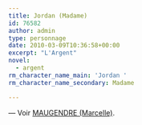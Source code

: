 ```yaml
---
title: Jordan (Madame)
id: 76582
author: admin
type: personnage
date: 2010-03-09T10:36:58+00:00
excerpt: "L'Argent"
novel:
  - argent
rm_character_name_main: 'Jordan '
rm_character_name_secondary: Madame

---
```

— Voir <a href="/personnage/maugendre-marcelle/" target="_self">MAUGENDRE (Marcelle)</a>.